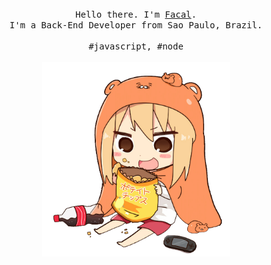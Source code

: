 <p align="center">
  <br>
  <br>
  <br>
  <samp>Hello there. I'm <a href="https://github.com/facalz">Facal</a>.<br> I'm a Back-End Developer from Sao Paulo, Brazil.<br><br>#javascript, #node</samp>
  <br>
  <br>
  <a href="">
  <img src="https://github.com/facalz/facalz/blob/main/picture.png" width="300"/>
  </a>
</p>
